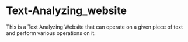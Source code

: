 # Text-Analyzing_website
This is a Text Analyzing Website that can operate on a given piece of text and perform various operations on it.
